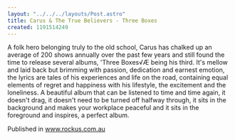 ```yaml
---
layout: "../../../layouts/Post.astro"
title: Carus & The True Believers - Three Boxes
created: 1191514249
---
```

A folk hero belonging truly to the old school, Carus has chalked up an average of 200 shows annually over the past few years and still found the time to release several albums, 'Three Boxes√Æ being his third. It's mellow and laid back but brimming with passion, dedication and earnest emotion, the lyrics are tales of his experiences and life on the road, containing equal elements of regret and happiness with his lifestyle, the excitement and the loneliness. A beautiful album that can be listened to time and time again, it doesn't drag, it doesn't need to be turned off halfway through, it sits in the background and makes your workplace peaceful and it sits in the foreground and inspires, a perfect album.


Published in www.rockus.com.au
